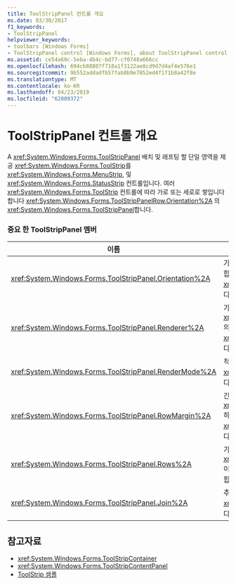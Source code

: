 ```yaml
---
title: ToolStripPanel 컨트롤 개요
ms.date: 03/30/2017
f1_keywords:
- ToolStripPanel
helpviewer_keywords:
- toolbars [Windows Forms]
- ToolStripPanel control [Windows Forms], about ToolStripPanel control
ms.assetid: ce54a60c-5eba-4b4c-bd77-cf0748a666cc
ms.openlocfilehash: 694cb88807f718a1f3122ae8cd9d7d4af4e576e1
ms.sourcegitcommit: 9b552addadfb57fab0b9e7852ed4f1f1b8a42f8e
ms.translationtype: MT
ms.contentlocale: ko-KR
ms.lasthandoff: 04/23/2019
ms.locfileid: "62009372"
---
```

# <a name="toolstrippanel-control-overview"></a>ToolStripPanel 컨트롤 개요
A <xref:System.Windows.Forms.ToolStripPanel> 배치 및 래프팅 할 단일 영역을 제공 <xref:System.Windows.Forms.ToolStrip>를 <xref:System.Windows.Forms.MenuStrip>, 및 <xref:System.Windows.Forms.StatusStrip> 컨트롤입니다. 여러 <xref:System.Windows.Forms.ToolStrip> 컨트롤에 따라 가로 또는 세로로 쌓입니다 합니다 <xref:System.Windows.Forms.ToolStripPanelRow.Orientation%2A> 의 <xref:System.Windows.Forms.ToolStripPanel>합니다.  
  
### <a name="important-toolstrippanel-members"></a>중요 한 ToolStripPanel 멤버  
  
|이름|설명|  
|----------|-----------------|  
|<xref:System.Windows.Forms.ToolStripPanel.Orientation%2A>|가로 또는 세로 방향을 나타내는 값을 가져오거나 설정 합니다.는 <xref:System.Windows.Forms.ToolStripPanel>합니다.|  
|<xref:System.Windows.Forms.ToolStripPanel.Renderer%2A>|가져오거나를 <xref:System.Windows.Forms.ToolStripRenderer> 의 모양을 사용자 지정 하는 데는 <xref:System.Windows.Forms.ToolStripPanel>합니다.|  
|<xref:System.Windows.Forms.ToolStripPanel.RenderMode%2A>|적용할 것 그리기 스타일을 가져오거나 설정 합니다.는 <xref:System.Windows.Forms.ToolStripPanel>합니다.|  
|<xref:System.Windows.Forms.ToolStripPanel.RowMargin%2A>|간격을 픽셀에서 사이의 가져오거나 합니다 <xref:System.Windows.Forms.ToolStripPanelRow> 하며 <xref:System.Windows.Forms.ToolStripPanel>합니다.|  
|<xref:System.Windows.Forms.ToolStripPanel.Rows%2A>|가져옵니다 합니다 <xref:System.Windows.Forms.ToolStripPanelRow> 이 <xref:System.Windows.Forms.ToolStripPanel>합니다.|  
|<xref:System.Windows.Forms.ToolStripPanel.Join%2A>|추가 된 <xref:System.Windows.Forms.ToolStrip> 에 <xref:System.Windows.Forms.ToolStripPanel>합니다.|  
  
## <a name="see-also"></a>참고자료

- <xref:System.Windows.Forms.ToolStripContainer>
- <xref:System.Windows.Forms.ToolStripContentPanel>
- [ToolStrip 샘플](https://docs.microsoft.com/previous-versions/visualstudio/visual-studio-2008/ms181005(v=vs.90))
